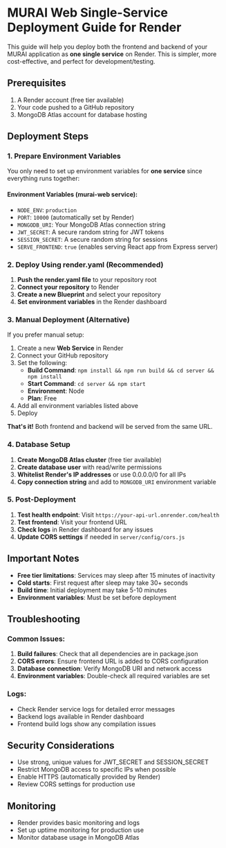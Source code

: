 # MURAI Web Single-Service Deployment Guide for Render

This guide will help you deploy both the frontend and backend of your MURAI application as **one single service** on Render. This is simpler, more cost-effective, and perfect for development/testing.

## Prerequisites

1. A Render account (free tier available)
2. Your code pushed to a GitHub repository
3. MongoDB Atlas account for database hosting

## Deployment Steps

### 1. Prepare Environment Variables

You only need to set up environment variables for **one service** since everything runs together:

#### Environment Variables (murai-web service):
- `NODE_ENV`: `production`
- `PORT`: `10000` (automatically set by Render)
- `MONGODB_URI`: Your MongoDB Atlas connection string
- `JWT_SECRET`: A secure random string for JWT tokens
- `SESSION_SECRET`: A secure random string for sessions
- `SERVE_FRONTEND`: `true` (enables serving React app from Express server)

### 2. Deploy Using render.yaml (Recommended)

1. **Push the render.yaml file** to your repository root
2. **Connect your repository** to Render
3. **Create a new Blueprint** and select your repository
4. **Set environment variables** in the Render dashboard

### 3. Manual Deployment (Alternative)

If you prefer manual setup:

1. Create a new **Web Service** in Render
2. Connect your GitHub repository
3. Set the following:
   - **Build Command**: `npm install && npm run build && cd server && npm install`
   - **Start Command**: `cd server && npm start`
   - **Environment**: Node
   - **Plan**: Free
4. Add all environment variables listed above
5. Deploy

**That's it!** Both frontend and backend will be served from the same URL.

### 4. Database Setup

1. **Create MongoDB Atlas cluster** (free tier available)
2. **Create database user** with read/write permissions
3. **Whitelist Render's IP addresses** or use 0.0.0.0/0 for all IPs
4. **Copy connection string** and add to `MONGODB_URI` environment variable

### 5. Post-Deployment

1. **Test health endpoint**: Visit `https://your-api-url.onrender.com/health`
2. **Test frontend**: Visit your frontend URL
3. **Check logs** in Render dashboard for any issues
4. **Update CORS settings** if needed in `server/config/cors.js`

## Important Notes

- **Free tier limitations**: Services may sleep after 15 minutes of inactivity
- **Cold starts**: First request after sleep may take 30+ seconds
- **Build time**: Initial deployment may take 5-10 minutes
- **Environment variables**: Must be set before deployment

## Troubleshooting

### Common Issues:

1. **Build failures**: Check that all dependencies are in package.json
2. **CORS errors**: Ensure frontend URL is added to CORS configuration
3. **Database connection**: Verify MongoDB URI and network access
4. **Environment variables**: Double-check all required variables are set

### Logs:
- Check Render service logs for detailed error messages
- Backend logs available in Render dashboard
- Frontend build logs show any compilation issues

## Security Considerations

- Use strong, unique values for JWT_SECRET and SESSION_SECRET
- Restrict MongoDB access to specific IPs when possible
- Enable HTTPS (automatically provided by Render)
- Review CORS settings for production use

## Monitoring

- Render provides basic monitoring and logs
- Set up uptime monitoring for production use
- Monitor database usage in MongoDB Atlas
